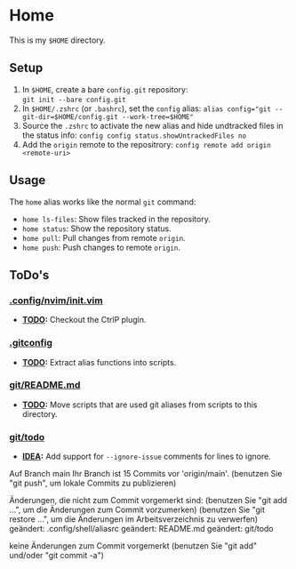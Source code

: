 # Home

This is my `$HOME` directory.

## Setup

1. In `$HOME`, create a bare `config.git` repository:  
   `git init --bare config.git`
2. In `$HOME/.zshrc` (or `.bashrc`), set the `config` alias:
   `alias config="git --git-dir=$HOME/config.git --work-tree=$HOME"`
3. Source the `.zshrc` to activate the new alias and hide undtracked files in the status info:
   `config config status.showUntrackedFiles no`
4. Add the `origin` remote to the repositrory:
   `config remote add origin <remote-uri>`

## Usage

The `home` alias works like the normal `git` command:

- `home ls-files`: Show files tracked in the repository.
- `home status`: Show the repository status.
- `home pull`: Pull changes from remote `origin`.
- `home push`: Push changes to remote `origin`.

## ToDo's

### [.config/nvim/init.vim](.config/nvim/init.vim)

- **[TODO](.config/nvim/init.vim#L63):** Checkout the CtrlP plugin.

### [.gitconfig](.gitconfig)

- **[TODO](.gitconfig#L4):** Extract alias functions into scripts.

### [git/README.md](git/README.md)

- **[TODO](git/README.md#L1):** Move scripts that are used git aliases from scripts to this directory.

### [git/todo](git/todo)

- **[IDEA](git/todo#L24):** Add support for `--ignore-issue` comments for lines to ignore.

Auf Branch main
Ihr Branch ist 15 Commits vor 'origin/main'.
  (benutzen Sie "git push", um lokale Commits zu publizieren)

Änderungen, die nicht zum Commit vorgemerkt sind:
  (benutzen Sie "git add <Datei>...", um die Änderungen zum Commit vorzumerken)
  (benutzen Sie "git restore <Datei>...", um die Änderungen im Arbeitsverzeichnis zu verwerfen)
	geändert:       .config/shell/aliasrc
	geändert:       README.md
	geändert:       git/todo

keine Änderungen zum Commit vorgemerkt (benutzen Sie "git add" und/oder "git commit -a")
